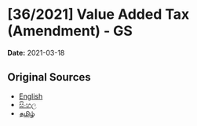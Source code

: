 # [36/2021] Value Added Tax (Amendment) - GS

**Date:** 2021-03-18

## Original Sources

- [English](https://documents.gov.lk/view/bills/2021/3/36-2021_E.pdf)
- [සිංහල](https://documents.gov.lk/view/bills/2021/3/36-2021_S.pdf)
- [தமிழ்](https://documents.gov.lk/view/bills/2021/3/36-2021_T.pdf)
